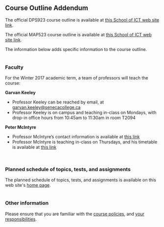 ## Course Outline Addendum  

The official DPS923 course outline is available at <a href="https://ict.senecacollege.ca/course/dps923" target="_blank">this School of ICT web site link</a>.

The official MAP523 course outline is available at <a href="https://ict.senecacollege.ca/course/map523" target="_blank">this School of ICT web site link</a>.

The information below adds specific information to the course outline.  
<br>

### Faculty
For the Winter 2017 academic term, a team of professors will teach the course:  

**Garvan Keeley**
- Professor Keeley can be reached by email, at garvan.keeley@senecacollege.ca  
- Professor Keeley is on campus and teaching in-class on Mondays, with drop-in office hours from 10:45am to 11:30am in room T2094  

**Peter McIntyre**
- Professor McIntyre’s contact information is available at [this link](http://petermcintyre.com/welcome/contact/)  
- Professor McIntyre is teaching in-class on Thursdays, and his timetable is available at [this link](http://petermcintyre.com/welcome/timetable/)  
<br>

### Planned schedule of topics, tests, and assignments  
The planned schedule of topics, tests, and assignments is available on this web site's [home page](README.md).  
<br>

### Other information
Please ensure that you are familiar with the <a title="Course policies" href="http://petermcintyre.com/welcome/course-policies/">course policies</a>, and <a title="Your responsibilities" href="http://petermcintyre.com/welcome/your-responsibilities/">your responsibilities</a>.  

